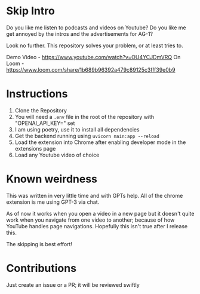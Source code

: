 # Skip Intro

Do you like me listen to podcasts and videos on Youtube?
Do you like me get annoyed by the intros and the advertisements for AG-1?

Look no further. This repository solves your problem, or at least tries to.

Demo Video - https://www.youtube.com/watch?v=OU4YCJDmVRQ
On Loom - https://www.loom.com/share/1b689b96392a479c89125c3fff39e0b9

# Instructions

1. Clone the Repository
1. You will need a `.env` file in the root of the repository with "OPENAI_API_KEY=" set
1. I am using poetry, use it to install all dependencies
1. Get the backend running using `uvicorn main:app --reload`
1. Load the extension into Chrome after enabling developer mode in the extensions page
1. Load any Youtube video of choice


# Known weirdness

This was written in very little time and with GPTs help. All of the chrome extension is me using GPT-3 via chat.

As of now it works when you open a video in a new page but it doesn't quite work when you navigate from one
video to another; because of how YouTube handles page navigations. Hopefully this isn't true after
I release this.

The skipping is best effort!

# Contributions
Just create an issue or a PR; it will be reviewed swiftly
